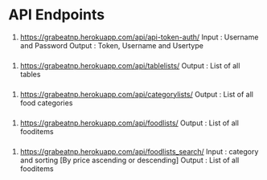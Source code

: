 # API Endpoints

1. https://grabeatnp.herokuapp.com/api/api-token-auth/
   Input : Username and Password
   Output : Token, Username and Usertype

###

1. https://grabeatnp.herokuapp.com/api/tablelists/
   Output : List of all tables

###

1. https://grabeatnp.herokuapp.com/api/categorylists/
   Output : List of all food categories

###

1. https://grabeatnp.herokuapp.com/api/foodlists/
   Output : List of all fooditems

###

1. https://grabeatnp.herokuapp.com/api/foodlists_search/
   Input : category and sorting [By price ascending or descending]
   Output : List of all fooditems
